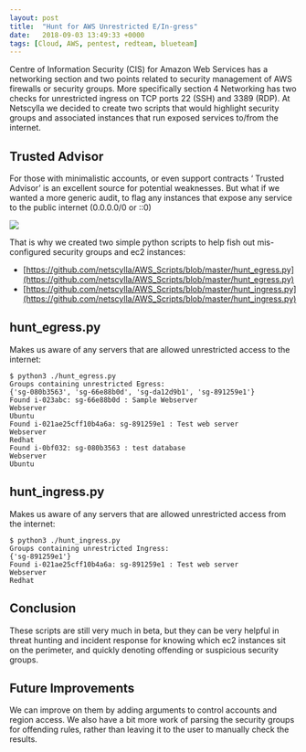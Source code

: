 ```yaml
---
layout: post
title:  "Hunt for AWS Unrestricted E/In-gress"
date:   2018-09-03 13:49:33 +0000
tags: [Cloud, AWS, pentest, redteam, blueteam]
---
```

Centre of Information Security (CIS) for Amazon Web Services has a networking section and two points related to security management of AWS firewalls or security groups. More specifically section 4 Networking has two checks for unrestricted ingress on TCP ports 22 (SSH) and 3389 (RDP). At Netscylla we decided to create two scripts that would highlight security groups and associated instances that run exposed services to/from the internet.

## Trusted Advisor
For those with minimalistic accounts, or even support contracts ‘ Trusted Advisor’ is an excellent source for potential weaknesses. But what if we wanted a more generic audit, to flag any instances that expose any service to the public internet (0.0.0.0/0 or ::0)

![](/blog/assets/trusted_advisor_1.png)

That is why we created two simple python scripts to help fish out mis-configured security groups and ec2 instances:
* [https://github.com/netscylla/AWS_Scripts/blob/master/hunt_egress.py](https://github.com/netscylla/AWS_Scripts/blob/master/hunt_egress.py)
* [https://github.com/netscylla/AWS_Scripts/blob/master/hunt_ingress.py](https://github.com/netscylla/AWS_Scripts/blob/master/hunt_ingress.py)

## hunt_egress.py
Makes us aware of any servers that are allowed unrestricted access to the internet:
```
$ python3 ./hunt_egress.py
Groups containing unrestricted Egress:
{'sg-080b3563', 'sg-66e88b0d', 'sg-da12d9b1', 'sg-891259e1'}
Found i-023abc: sg-66e88b0d : Sample Webserver
Webserver
Ubuntu
Found i-021ae25cff10b4a6a: sg-891259e1 : Test web server
Webserver
Redhat
Found i-0bf032: sg-080b3563 : test database
Webserver
Ubuntu
```
## hunt_ingress.py
Makes us aware of any servers that are allowed unrestricted access from the internet:
```
$ python3 ./hunt_ingress.py
Groups containing unrestricted Ingress:
{'sg-891259e1'}
Found i-021ae25cff10b4a6a: sg-891259e1 : Test web server
Webserver
Redhat
```
## Conclusion
These scripts are still very much in beta, but they can be very helpful in threat hunting and incident response for knowing which ec2 instances sit on the perimeter, and quickly denoting offending or suspicious security groups.

## Future Improvements
We can improve on them by adding arguments to control accounts and region access. We also have a bit more work of parsing the security groups for offending rules, rather than leaving it to the user to manually check the results.

